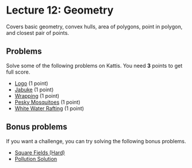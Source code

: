 # Lecture 12: Geometry

Covers basic geometry, convex hulls, area of polygons, point in polygon, and closest pair of points.

<h2>Problems</h2>
Solve some of the following problems on Kattis. You need <b>3</b> points to get full score.
<ul>
	<li><a href="https://open.kattis.com/problems/logo">Logo</a> (1 point)</li>
	<li><a href="https://open.kattis.com/problems/jabuke">Jabuke</a> (1 point)</li>
	<li><a href="https://open.kattis.com/problems/wrapping">Wrapping</a> (1 point)</li>
	<li><a href="https://open.kattis.com/problems/mosquitoes">Pesky Mosquitoes</a> (1 point)</li>
	<li><a href="https://open.kattis.com/problems/rafting">White Water Rafting</a> (1 point)</li>
</ul>
<h2>Bonus problems</h2>
If you want a challenge, you can try solving the following bonus problems.
<ul>
	<li><a href="https://open.kattis.com/problems/squarefieldshard">Square Fields (Hard)</a></li>
	<li><a href="https://open.kattis.com/problems/pollution">Pollution Solution</a></li>
</ul>
